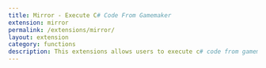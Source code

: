 ```yaml
---
title: Mirror - Execute C# Code From Gamemaker
extension: mirror
permalink: /extensions/mirror/
layout: extension
category: functions
description: This extensions allows users to execute c# code from gamemaker.
---
```



